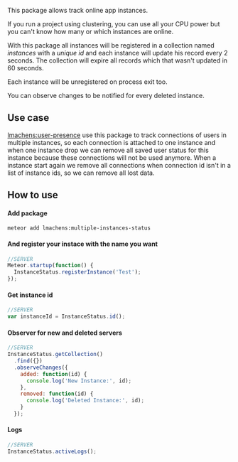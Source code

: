 This package allows track online app instances.

If you run a project using clustering, you can use all your CPU power but you can't know how many or which instances are online.

With this package all instances will be registered in a collection named _instances_ with a _unique id_ and each instance will update his record every 2 seconds. The collection will expire all records which that wasn't updated in 60 seconds.

Each instance will be unregistered on process exit too.

You can observe changes to be notified for every deleted instance.

## Use case

[lmachens:user-presence](https://github.com/Konecty/meteor-user-presence) use this package to track connections of users in multiple instances, so each connection is attached to one instance and when one instance drop we can remove all saved user status for this instance because these connections will not be used anymore.
When a instance start again we remove all connections when connection id isn't in a list of instance ids, so we can remove all lost data.

## How to use

#### Add package

```shell
meteor add lmachens:multiple-instances-status
```

#### And register your instace with the name you want

```javascript
//SERVER
Meteor.startup(function() {
  InstanceStatus.registerInstance('Test');
});
```

#### Get instance id

```javascript
//SERVER
var instanceId = InstanceStatus.id();
```

#### Observer for new and deleted servers

```javascript
//SERVER
InstanceStatus.getCollection()
  .find({})
  .observeChanges({
    added: function(id) {
      console.log('New Instance:', id);
    },
    removed: function(id) {
      console.log('Deleted Instance:', id);
    }
  });
```

#### Logs

```javascript
//SERVER
InstanceStatus.activeLogs();
```
